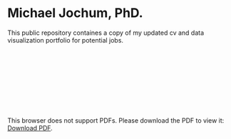 # Michael Jochum, PhD.
This public repository containes a copy of my updated cv and data visualization portfolio for potential jobs.
<object data="https://github.com/MADscientist314/portfolio/blob/main/Data_Visualization_Portfolio.pdf" type="application/pdf" width="700px" height="700px">
    <embed src="https://github.com/MADscientist314/portfolio/blob/main/Data_Visualization_Portfolio.pdf">
        <p>This browser does not support PDFs. Please download the PDF to view it: <a href="https://github.com/MADscientist314/portfolio/blob/main/Data_Visualization_Portfolio.pdf">Download PDF</a>.</p>
    </embed>
</object>
